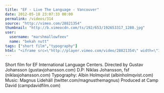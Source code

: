 ```yaml
---
title: "EF - Live The Language - Vancouver"
date: 2012-05-18 23:07:33 00:00
permalink: /videos/314
source: "http://vimeo.com/28821354"
thumbnail: "http://b.vimeocdn.com/ts/192/653/192653317_1280.jpg"
user:
  username: "marshmallowfeev"
  name: "bekah nutt"
tags: ["short film","typography"]
html: "<iframe src=\"http://player.vimeo.com/video/28821354\" width=\"1280\" height=\"720\" frameborder=\"0\" webkitallowfullscreen mozallowfullscreen allowfullscreen></iframe>"
---
```


Short film for EF International Language Centers.
Directed by Gustav Johansson (gustavjohansson.com)
D.P: Niklas Johansson, fsf (niklasjohansson.com)
Typography: Albin Holmqvist (albinholmqvist.com)
Music: Magnus Lidehäll (twitter.com/magnusthemagnus)
Produced at Camp David (campdavidfilm.com)